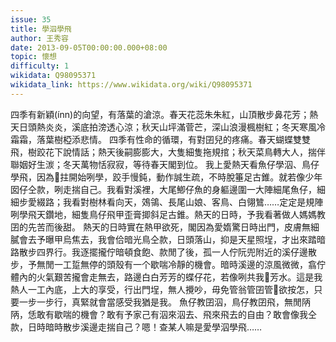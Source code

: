 ```yaml
---
issue: 35
title: 學泅學飛
author: 王秀容
date: 2013-09-05T00:00:00.000+08:00
topic: 懷想
difficulty: 1
wikidata: Q98095371
wikidata_link: https://www.wikidata.org/wiki/Q98095371
---
```

四季有新穎(ínn)的向望，有落葉的滄涼。春天花蕊朱朱紅，山頂散步鼻花芳；熱天日頭熱炎炎，溪底拍滂透心涼；秋天山坪滿菅芒，深山浪漫楓樹紅；冬天寒風冷霜霜，落葉樹椏添悲情。
四季有性命的循環，有對囝兒的疼痛。春天蝴蝶雙雙飛，樹跤花下說情話；熱天後嗣膨膨大，大隻細隻拖規捾；秋天菜鳥轉大人，揣伴聯姻好生湠；冬天萬物恬寂寂，等待春天閣到位。
我上愛熱天看魚仔學泅、鳥仔學飛，因為𪜶拄開始咧學，跤手慢鈍，動作誠生疏，不時脫箠足古錐。就若像少年囡仔仝款，咧走揣自己。我看對溪裡，大尾鯽仔魚的身軀邊圍一大陣細尾魚仔，細細步愛綴路；我看對樹林看向天，鵁鴒、長尾山娘、客鳥、白翎鷥……定定是規陣咧學飛天鑽地，細隻鳥仔飛甲歪膏揤斜足古錐。熱天的日時，予我看著做人媽媽教囝的先苦而後甜。
熱天的日時實在熱甲欲死，閣因為愛媠驚日時出門，皮膚無細膩會去予曝甲烏焦去，我會佮暗光鳥仝款，日頭落山，抑是天星照埕，才出來踏暗路散步四界行。我逐擺攏佇暗頓食飽、款閒了後，孤一人佇阮兜附近的溪仔邊散步，予無閒一工踅無停的頭殼有一个歇喘冷靜的機會。暗時溪邊的涼風微微，翕佇體內的火氣艱苦攏會走無去，路邊白白芳芳的蝶仔花，若像咧共我𫝺芳水。這是我熱人一工內底，上大的享受，行出門埕，無人攪吵，毋免管翁管囝管𪜶欲按怎，只要一步一步行，真緊就會當感受我猶是我。
魚仔教囝泅，鳥仔教囝飛，無閒陃陃，恁敢有歇喘的機會？敢有予家己有泅來泅去、飛來飛去的自由？敢會像我仝款，日時暗時散步溪邊走揣自己？嗯！查某人嘛是愛學泅學飛……